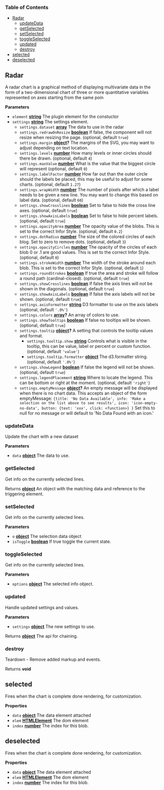 <!-- Generated by documentation.js. Update this documentation by updating the source code. -->

### Table of Contents

-   [Radar][1]
    -   [updateData][2]
    -   [getSelected][3]
    -   [setSelected][4]
    -   [toggleSelected][5]
    -   [updated][6]
    -   [destroy][7]
-   [selected][8]
-   [deselected][9]

## Radar

A radar chart is a graphical method of displaying multivariate data in the form of a
two-dimensional chart of three or more quantitative variables represented on axes starting
from the same poin

**Parameters**

-   `element` **[string][10]** The plugin element for the constuctor
-   `settings` **[string][10]** The settings element.
    -   `settings.dataset` **[array][11]** The data to use in the radar
    -   `settings.redrawOnResize` **[boolean][12]** If false, the component will not resize when resizing the page. (optional, default `true`)
    -   `settings.margin` **[object][13]?** The margins of the SVG, you may want to adjust
        depending on text location.
    -   `settings.levels` **[number][14]** How many levels or inner circles should there be drawn. (optional, default `4`)
    -   `settings.maxValue` **[number][14]** What is the value that the biggest circle will represent (optional, default `0`)
    -   `settings.labelFactor` **[number][14]** How far out than the outer circle should the labels be placed,
        this may be useful to adjust for some charts. (optional, default `1.27`)
    -   `settings.wrapWidth` **[number][14]** The number of pixels after which a label needs to be
        given a new line. You may want to change this based on label data. (optional, default `60`)
    -   `settings.showCrosslines` **[boolean][12]** Set to false to hide the cross line axes. (optional, default `true`)
    -   `settings.showAxisLabels` **[boolean][12]** Set to false to hide percent labels. (optional, default `true`)
    -   `settings.opacityArea` **[number][14]** The opacity value of the blobs. This is set to the correct Infor Style. (optional, default `0.2`)
    -   `settings.dotRadius` **[number][14]** The size of the colored circles of each blog. Set to zero to remove dots. (optional, default `3`)
    -   `settings.opacityCircles` **[number][14]** The opacity of the circles of each blob 0 or .1 are good values.
        This is set to the correct Infor Style. (optional, default `0`)
    -   `settings.strokeWidth` **[number][14]** The width of the stroke around each blob.
        This is set to the correct Infor Style. (optional, default `1`)
    -   `settings.roundStrokes` **[boolean][12]** If true the area and stroke will follow a
        round path (cardinal-closed). (optional, default `true`)
    -   `settings.showCrosslines` **[boolean][12]** If false the axis lines will not be shown in the diagonals. (optional, default `true`)
    -   `settings.showAxisLabels` **[boolean][12]** If false the axis labels will not be shown. (optional, default `true`)
    -   `settings.axisFormatter` **[string][10]** D3 formatter to use on the axis labels (optional, default `'.0%'`)
    -   `settings.colors` **[array][11]?** An array of colors to use.
    -   `settings.showTooltips` **[boolean][12]** If false no tooltips will be shown. (optional, default `true`)
    -   `settings.tooltip` **[object][13]?** A setting that controls the tooltip values and format.
        -   `settings.tooltip.show` **[string][10]** Controls what is visible in the tooltip, this can be value, label
            or percent or custom function. (optional, default `'value'`)
        -   `settings.tooltip.formatter` **[object][13]** The d3.formatter string. (optional, default `'.0%'`)
    -   `settings.showLegend` **[boolean][12]** If false the legend will not be shown. (optional, default `true`)
    -   `settings.legendPlacement` **[string][10]** Where to locate the legend. This can be bottom or right at
        the moment. (optional, default `'right'`)
    -   `settings.emptyMessage` **[object][13]?** An empty message will be displayed when there is no chart data.
        This accepts an object of the form emptyMessage:
        `{title: 'No Data Available',
         info: 'Make a selection on the list above to see results', icon: 'icon-empty-no-data',
         button: {text: 'xxx', click: <function>}
         }`
         Set this to null for no message or will default to 'No Data Found with an icon.'

### updateData

Update the chart with a new dataset

**Parameters**

-   `data` **[object][13]** The data to use.

### getSelected

Get info on the currently selected lines.

Returns **[object][13]** An object with the matching data and reference to the triggering element.

### setSelected

Get info on the currently selected lines.

**Parameters**

-   `o` **[object][13]** The selection data object
-   `isToggle` **[boolean][12]** If true toggle the current state.

### toggleSelected

Get info on the currently selected lines.

**Parameters**

-   `options` **[object][13]** The selected info object.

### updated

Handle updated settings and values.

**Parameters**

-   `settings` **[object][13]** The new settings to use.

Returns **[object][13]** The api for chaining.

### destroy

Teardown - Remove added markup and events.

Returns **void** 

## selected

Fires when the chart is complete done rendering, for customization.

**Properties**

-   `data` **[object][13]** The data element attached
-   `elem` **[HTMLElement][15]** The dom element
-   `index` **[number][14]** The index for this blob.

## deselected

Fires when the chart is complete done rendering, for customization.

**Properties**

-   `data` **[object][13]** The data element attached
-   `elem` **[HTMLElement][15]** The dom element
-   `index` **[number][14]** The index for this blob.

[1]: #radar

[2]: #updatedata

[3]: #getselected

[4]: #setselected

[5]: #toggleselected

[6]: #updated

[7]: #destroy

[8]: #selected

[9]: #deselected

[10]: https://developer.mozilla.org/docs/Web/JavaScript/Reference/Global_Objects/String

[11]: https://developer.mozilla.org/docs/Web/JavaScript/Reference/Global_Objects/Array

[12]: https://developer.mozilla.org/docs/Web/JavaScript/Reference/Global_Objects/Boolean

[13]: https://developer.mozilla.org/docs/Web/JavaScript/Reference/Global_Objects/Object

[14]: https://developer.mozilla.org/docs/Web/JavaScript/Reference/Global_Objects/Number

[15]: https://developer.mozilla.org/docs/Web/HTML/Element
